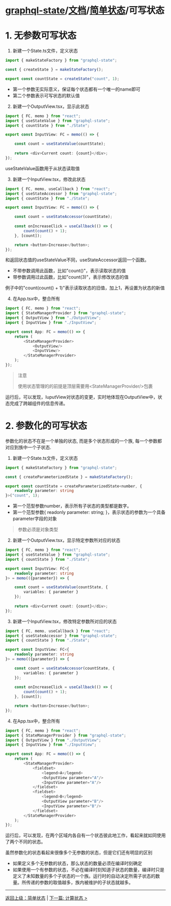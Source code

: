 # [graphql-state](https://github.com/babyfish-ct/graphql-state)/[文档](../README_zh_CN.md)/[简单状态](./README_zh_CN.md)/可写状态

# 1. 无参数可写状态

1. 新建一个State.ts文件，定义状态
```ts
import { makeStateFactory } from "graphql-state";

const { createState } = makeStateFactory();

export const countState = createState("count", 1);
```
- 第一个参数无实际意义，保证每个状态都有一个唯一的name即可
- 第二个参数表示可写状态的默认值

2. 新建一个OutputView.tsx，显示此状态
```ts
import { FC, memo } from "react";
import { useStateValue } from "graphql-state";
import { countState } from "./State";

export const InputView: FC = memo(() => {

    const count = useStateValue(countState);
    
    return <div>Current count: {count}</div>;
});

```
useStateValue函数用于从状态读取值

3. 新建一个InputView.tsx，修改此状态
```ts
import { FC, memo, useCallback } from "react";
import { useStateAccessor } from "graphql-state";
import { countState } from "./State";

export const InputView: FC = memo(() => {

    const count = useStateAccessor(countState);
    
    const onIncreaseClick = useCallback(() => {
        count(count() + 1);
    }, [count]);

    return <button>Increase</button>;
});
```

和返回状态值的useStateValue不同，useStateAccessor返回一个函数。
- 不带参数调用此函数，比如"count()"，表示读取状态的值
- 带参数调用过此函数，比如"count(3)"，表示修改状态的值

例子中的"count(count() + 1)"表示读取状态的旧值，加上1，再设置为状态的新值

4. 在App.tsx中，整合所有
```ts
import { FC, memo } from "react";
import { StateManagerProvider } from "graphql-state";
import { OutputView } from "./OutputView";
import { InputView } from "./InputView";

export const App: FC = memo(() => {
    return (
        <StateManagerProvider>
            <OutputView/>
            <InputView/>
        </StateManagerProvider>
    );
});
```
> 注意
> 
> 使用状态管理的的前提是顶层需要用&lt;StateManagerProvider/&gt;包裹

运行后，可以发现，IuputView对状态的变更，实时地体现在OutputView中，状态完成了跨越组件的信息传递。

# 2. 参数化的可写状态

参数化的状态不在是一个单独的状态, 而是多个状态形成的一个族, 每一个参数都对应到族中一个子状态.

1. 新建一个State.ts文件，定义状态
```ts
import { makeStateFactory } from "graphql-state";

const { createParameterizedState } = makeStateFactory();

export const countState = createParameterizedState<number, {
    readonly parameter: string
}>("count", 1);
```
- 第一个范型参数number，表示所有子状态的类型都是数字。
- 第一个范型参数{ readonly parameter: string; }，表示状态的参数为一个具备parameter字段的对象

> 参数必须是对象类型

2. 新建一个OutputView.tsx，显示特定参数所对应的状态
```ts
import { FC, memo } from "react";
import { useStateValue } from "graphql-state";
import { countState } from "./State";

export const InputView: FC<{
    readonly parameter: string
}> = memo(({parameter}) => {

    const count = useStateValue(countState, {
        variables: { parameter }
    });
    
    return <div>Current count: {count}</div>;
});

```

3. 新建一个InputView.tsx，修改特定参数所对应的状态
```ts
import { FC, memo, useCallback } from "react";
import { useStateAccessor } from "graphql-state";
import { countState } from "./State";

export const InputView: FC<{
    readonly parameter: string
}> = memo(({parameter}) => {

    const count = useStateAccessor(countState, {
        variables: { parameter }
    });
    
    const onIncreaseClick = useCallback(() => {
        count(count() + 1);
    }, [count]);

    return <button>Increase</button>;
});
```

4. 在App.tsx中，整合所有

```ts
import { FC, memo } from "react";
import { StateManagerProvider } from "graphql-state";
import { OutputView } from "./OutputView";
import { InputView } from "./InputView";

export const App: FC = memo(() => {
    return (
        <StateManagerProvider>
            <fieldset>
                <legend>A</legend>
                <OutputView parameter="A"/>
                <InputView parameter="A"/>
            </fieldset>
            <fieldset>
                <legend>B</legend>
                <OutputView parameter="B"/>
                <InputView parameter="B"/>
            </fieldset>
        </StateManagerProvider>
    );
});
```
运行后，可以发现，在两个区域内各自有一个状态彼此地工作，看起来就如同使用了两个不同的状态。

虽然参数化的状态看起来很像多个无参数的状态，但是它们还有明显的区别
- 如果定义多个无参数的状态，那么状态的数量必须在编译时刻确定
- 如果使用一个有参数的状态，不必在编译时刻知道子状态的数量，编译时只是定义了未知数量的多个子状态的一个族。运行时的自动决定所需子状态的数量。所传递的参数的取值越多，族内被维护的子状态就越多。

-------------------------------------------------------------
[返回上级：简单状态](./README_zh_CN.md) | [下一篇: 计算状态 >](./computed_zh_CN.md)

